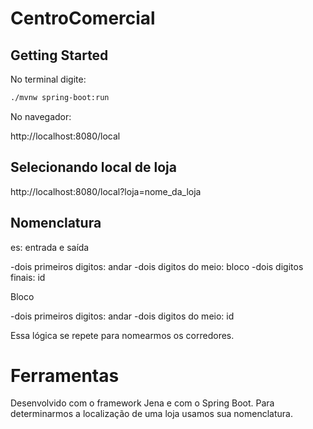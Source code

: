 # CentroComercial

## Getting Started

No terminal digite:

```bash
./mvnw spring-boot:run
```

No navegador:

http://localhost:8080/local

## Selecionando local de loja

http://localhost:8080/local?loja=nome_da_loja


## Nomenclatura

es: entrada e saída

-dois primeiros digitos: andar
-dois digitos do meio: bloco
-dois digitos finais: id

Bloco

-dois primeiros digitos: andar
-dois digitos do meio: id

Essa lógica se repete para nomearmos os corredores.

# Ferramentas

Desenvolvido com o framework Jena e com o Spring Boot.
Para determinarmos a localização de uma loja usamos sua nomenclatura.
